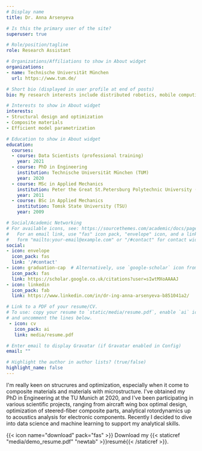 ```yaml
---
# Display name
title: Dr. Anna Arsenyeva

# Is this the primary user of the site?
superuser: true

# Role/position/tagline
role: Research Assistant

# Organizations/Affiliations to show in About widget
organizations:
- name: Technische Universität München
  url: https://www.tum.de/

# Short bio (displayed in user profile at end of posts)
bio: My research interests include distributed robotics, mobile computing and programmable matter.

# Interests to show in About widget
interests:
- Structural design and optimization
- Composite materials
- Efficient model parametrization

# Education to show in About widget
education:
  courses:
  - course: Data Scientists (professional training)
    year: 2021
  - course: PhD in Engineering
    institution: Technische Universität München (TUM)
    year: 2020
  - course: MSc in Applied Mechanics
    institution: Peter the Great St.Petersburg Polytechnic University (SPbPU)
    year: 2011
  - course: BSc in Applied Mechanics
    institution: Tomsk State University (TSU)
    year: 2009

# Social/Academic Networking
# For available icons, see: https://sourcethemes.com/academic/docs/page-builder/#icons
#   For an email link, use "fas" icon pack, "envelope" icon, and a link in the
#   form "mailto:your-email@example.com" or "/#contact" for contact widget.
social:
- icon: envelope
  icon_pack: fas
  link: '/#contact'
- icon: graduation-cap  # Alternatively, use `google-scholar` icon from `ai` icon pack
  icon_pack: fas
  link: https://scholar.google.co.uk/citations?user=sIwtMXoAAAAJ
- icon: linkedin
  icon_pack: fab
  link: https://www.linkedin.com/in/dr-ing-anna-arsenyeva-b851041a2/

# Link to a PDF of your resume/CV.
# To use: copy your resume to `static/media/resume.pdf`, enable `ai` icons in `params.toml`, 
# and uncomment the lines below.
 - icon: cv
   icon_pack: ai
   link: media/resume.pdf

# Enter email to display Gravatar (if Gravatar enabled in Config)
email: ""

# Highlight the author in author lists? (true/false)
highlight_name: false
---
```


I'm really keen on strucrures and optimization, especially when it come to composite materials and materials with microstructure. I've obtained my PhD in Engineering at the TU Munich at 2020, and I've been participating in various scientific projects, ranging from aircraft wing box optimal design, optimization of steered-fiber composite parts, analytical rotordynamics up to acoustics analysis for electronic components. Recently I decided to dive into data science and machine learning to support my analytical skills.

{{< icon name="download" pack="fas" >}} Download my {{< staticref "media/demo_resume.pdf" "newtab" >}}resumé{{< /staticref >}}.
